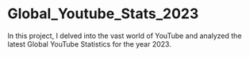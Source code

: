 # Global_Youtube_Stats_2023
In this project, I delved into the vast world of YouTube and analyzed the latest Global YouTube Statistics for the year 2023. 

